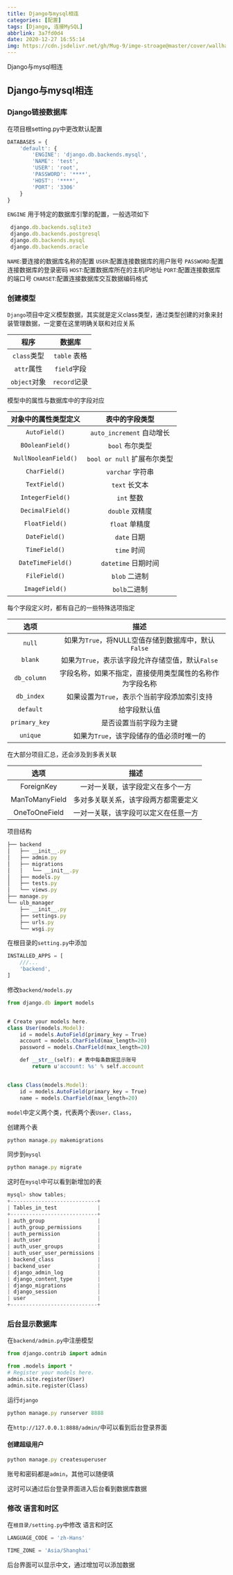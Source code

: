 ```yaml
---
title: Django与mysql相连
categories: [配置]
tags: [Django, 连接MySQL]
abbrlink: 3a7fd0d4
date: 2020-12-27 16:55:14
img: https://cdn.jsdelivr.net/gh/Mug-9/imge-stroage@master/cover/wallhaven-rd35yq.w241vzya18w.jpg
---
```


Django与mysql相连

<!--less-->

## Django与mysql相连

### Django链接数据库

在项目根setting.py中更改默认配置

```js
DATABASES = {
    'default': {
        'ENGINE': 'django.db.backends.mysql',
        'NAME': 'test',
        'USER': 'root',
        'PASSWORD': '****',
        'HOST': '****',
        'PORT': '3306'
    }
}
```

`ENGINE` 用于特定的数据库引擎的配置，一般选项如下

```js
 django.db.backends.sqlite3
 django.db.backends.postgresql
 django.db.backends.mysql
 django.db.backends.oracle
```

`NAME`:要连接的数据库名称的配置
`USER`:配置连接数据库的用户账号
`PASSWORD`:配置连接数据库的登录密码
`HOST`:配置数据库所在的主机IP地址
 `PORT`:配置连接数据库的端口号
`CHARSET`:配置连接数据库交互数据编码格式

### 创建模型

`Django`项目中定义模型数据，其实就是定义class类型，通过类型创建的对象来封装管理数据，一定要在这里明确关联和对应关系

|     程序     |    数据库    |
| :----------: | :----------: |
| `class`类型  | `table` 表格 |
|  `attr`属性  | `field`字段  |
| `object`对象 | `record`记录 |

模型中的属性与数据库中的字段对应

| 对象中的属性类型定义 |       表中的字段类型        |
| :------------------: | :-------------------------: |
|    `AutoField()`     |  `auto_increment` 自动增长  |
|   `BOoleanField()`   |       `bool` 布尔类型       |
| `NullNooleanField()` | `bool or null` 扩展布尔类型 |
|    `CharField()`     |      `varchar` 字符串       |
|    `TextField()`     |        `text` 长文本        |
|   `IntegerField()`   |         `int` 整数          |
|   `DecimalField()`   |       `double` 双精度       |
|    `FloatField()`    |       `float`  单精度       |
|    `DateField()`     |         `date` 日期         |
|    `TimeField()`     |         `time` 时间         |
|  `DateTimeField()`   |     `datetime` 日期时间     |
|    `FileField()`     |        `blob` 二进制        |
|    `ImageField()`    |        `bolb`二进制         |

每个字段定义时，都有自己的一些特殊选项指定

|     选项      |                           描述                           |
| :-----------: | :------------------------------------------------------: |
|    `null`     |   如果为`True`，将NULL空值存储到数据库中，默认`False`    |
|    `blank`    |    如果为`True`，表示该字段允许存储空值，默认`False`     |
|  `db_column`  | 字段名称，如果不指定，直接使用类型属性的名称作为字段名称 |
|  `db_index`   |       如果设置为`True`，表示个当前字段添加索引支持       |
|   `default`   |                       给字段默认值                       |
| `primary_key` |                  是否设置当前字段为主键                  |
|   `unique`    |         如果为`True`，该字段储存的值必须时唯一的         |

在大部分项目汇总，还会涉及到多表关联

|      选项      |                 描述                 |
| :------------: | :----------------------------------: |
|   ForeignKey   |   一对一关联，该字段定义在多个一方   |
| ManToManyField | 多对多关联关系，该字段两方都需要定义 |
| OneToOneField  | 一对一关联，该字段可以定义在任意一方 |

项目结构

```js
├── backend
│   ├── __init__.py
│   ├── admin.py
│   ├── migrations
│   │   └── __init__.py
│   ├── models.py
│   ├── tests.py
│   └── views.py
├── manage.py
└── ulb_manager
    ├── __init__.py
    ├── settings.py
    ├── urls.py
    └── wsgi.py
```

在根目录的`setting.py`中添加

```js
INSTALLED_APPS = [
    ///...
    'backend',
]
```

修改`backend/models.py`

```js
from django.db import models


# Create your models here.
class User(models.Model):
    id = models.AutoField(primary_key = True)
    account = models.CharField(max_length=20)
    password = models.CharField(max_length=20)

    def __str__(self): # 表中每条数据显示账号
        return u'account: %s' % self.account


class Class(models.Model):
    id = models.AutoField(primary_key = True)
    name = models.CharField(max_length=20)
```

`model`中定义两个类，代表两个表`User，Class`，

创建两个表

```js
python manage.py makemigrations
```

同步到`mysql`

```js
python manage.py migrate
```

这时在`mysql`中可以看到新增加的表

```js
mysql> show tables;
+----------------------------+
| Tables_in_test             |
+----------------------------+
| auth_group                 |
| auth_group_permissions     |
| auth_permission            |
| auth_user                  |
| auth_user_groups           |
| auth_user_user_permissions |
| backend_class              |
| backend_user               |
| django_admin_log           |
| django_content_type        |
| django_migrations          |
| django_session             |
| user                       |
+----------------------------+
```

### 后台显示数据库

在`backend/admin.py`中注册模型

```py
from django.contrib import admin

from .models import *
# Register your models here.
admin.site.register(User)
admin.site.register(Class)
```

运行`django`

```js
python manage.py runserver 8888 
```

在`http://127.0.0.1:8888/admin/`中可以看到后台登录界面

#### 创建超级用户

```js
python manage.py createsuperuser
```

账号和密码都是`admin`，其他可以随便填

这时可以通过后台登录界面进入后台看到数据库数据

### 修改 语言和时区

在`根目录/setting.py`中修改 语言和时区

```js
LANGUAGE_CODE = 'zh-Hans'

TIME_ZONE = 'Asia/Shanghai'
```

后台界面可以显示中文，通过增加可以添加数据

